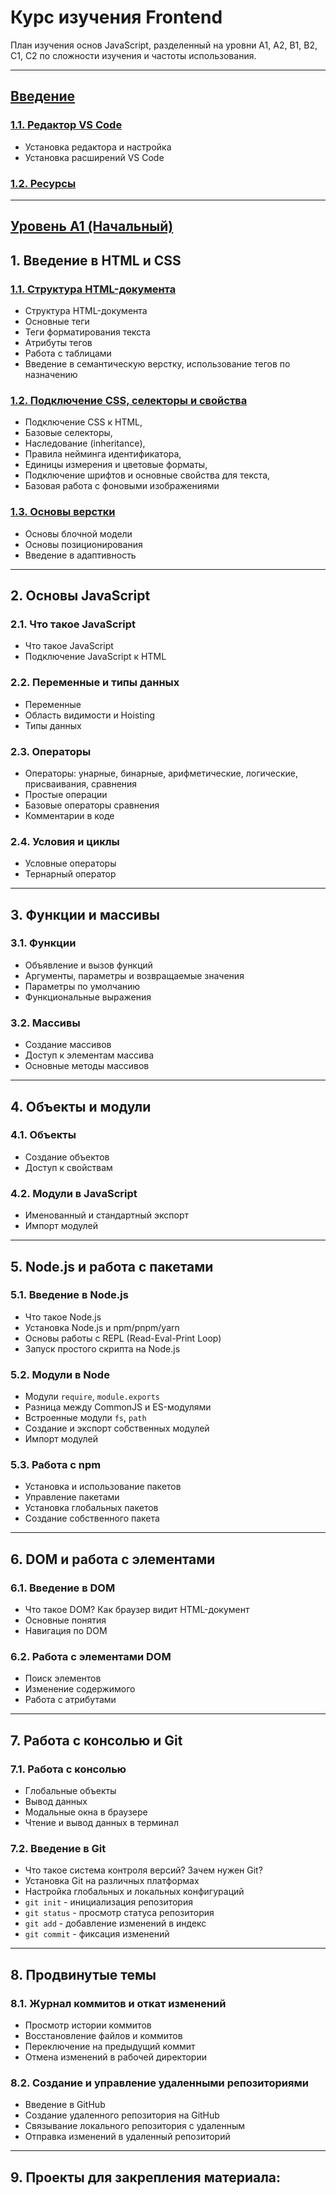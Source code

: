 # **Курс изучения Frontend**

План изучения основ JavaScript, разделенный на уровни A1, A2, B1, B2, C1, C2 по сложности изучения и частоты использования.

---

## [**Введение**](./Intro/0%20Index.md)

### [1.1. **Редактор VS Code**](./Intro/1.1.%20Редактор%20VSCode.md)

-   Установка редактора и настройка
-   Установка расширений VS Code

### [1.2. **Ресурсы**](./Intro/1.2.%20Ресурсы.md)

---

## [**Уровень A1 (Начальный)**](./A1_level/0%20Index.md)

## 1. **Введение в HTML и CSS**

### [1.1. **Структура HTML-документа**](./A1_level/1.1.%20Структура%20HTML-документа.md)

-   Структура HTML-документа
-   Основные теги
-   Теги форматирования текста
-   Атрибуты тегов
-   Работа с таблицами
-   Введение в семантическую верстку, использование тегов по назначению

### [1.2. **Подключение CSS, селекторы и свойства**](./A1_level/1.2.%20Подключение%20CSS,%20селекторы%20и%20свойства.md)

-   Подключение CSS к HTML,
-   Базовые селекторы,
-   Наследование (inheritance),
-   Правила нейминга идентификатора,
-   Единицы измерения и цветовые форматы,
-   Подключение шрифтов и основные свойства для текста,
-   Базовая работа с фоновыми изображениями

### [1.3. **Основы верстки**](./A1_level/1.3.%20Основы%20верстки.md)

-   Основы блочной модели
-   Основы позиционирования
-   Введение в адаптивность

---

## 2. **Основы JavaScript**

### 2.1. **Что такое JavaScript**

-   Что такое JavaScript
-   Подключение JavaScript к HTML

### 2.2. **Переменные и типы данных**

-   Переменные
-   Область видимости и Hoisting
-   Типы данных

### 2.3. **Операторы**

-   Операторы: унарные, бинарные, арифметические, логические, присваивания, сравнения
-   Простые операции
-   Базовые операторы сравнения
-   Комментарии в коде

### 2.4. **Условия и циклы**

-   Условные операторы
-   Тернарный оператор

---

## 3. **Функции и массивы**

### 3.1. **Функции**

-   Объявление и вызов функций
-   Аргументы, параметры и возвращаемые значения
-   Параметры по умолчанию
-   Функциональные выражения

### 3.2. **Массивы**

-   Создание массивов
-   Доступ к элементам массива
-   Основные методы массивов

---

## 4. **Объекты и модули**

### 4.1. **Объекты**

-   Создание объектов
-   Доступ к свойствам

### 4.2. **Модули в JavaScript**

-   Именованный и стандартный экспорт
-   Импорт модулей

---

## 5. **Node.js и работа с пакетами**

### 5.1. **Введение в Node.js**

-   Что такое Node.js
-   Установка Node.js и npm/pnpm/yarn
-   Основы работы с REPL (Read-Eval-Print Loop)
-   Запуск простого скрипта на Node.js

### 5.2. **Модули в Node**

-   Модули `require`, `module.exports`
-   Разница между CommonJS и ES-модулями
-   Встроенные модули `fs`, `path`
-   Создание и экспорт собственных модулей
-   Импорт модулей

### 5.3. **Работа с npm**

-   Установка и использование пакетов
-   Управление пакетами
-   Установка глобальных пакетов
-   Создание собственного пакета

---

## 6. **DOM и работа с элементами**

### 6.1. **Введение в DOM**

-   Что такое DOM? Как браузер видит HTML-документ
-   Основные понятия
-   Навигация по DOM

### 6.2. **Работа с элементами DOM**

-   Поиск элементов
-   Изменение содержимого
-   Работа с атрибутами

---

## 7. **Работа с консолью и Git**

### 7.1. **Работа с консолью**

-   Глобальные объекты
-   Вывод данных
-   Модальные окна в браузере
-   Чтение и вывод данных в терминал

### 7.2. **Введение в Git**

-   Что такое система контроля версий? Зачем нужен Git?
-   Установка Git на различных платформах
-   Настройка глобальных и локальных конфигураций
-   `git init` - инициализация репозитория
-   `git status` - просмотр статуса репозитория
-   `git add` - добавление изменений в индекс
-   `git commit` - фиксация изменений

---

## 8. **Продвинутые темы**

### 8.1. **Журнал коммитов и откат изменений**

-   Просмотр истории коммитов
-   Восстановление файлов и коммитов
-   Переключение на предыдущий коммит
-   Отмена изменений в рабочей директории

### 8.2. **Создание и управление удаленными репозиториями**

-   Введение в GitHub
-   Создание удаленного репозитория на GitHub
-   Связывание локального репозитория с удаленным
-   Отправка изменений в удаленный репозиторий

---

## 9. **Проекты для закрепления материала:**
